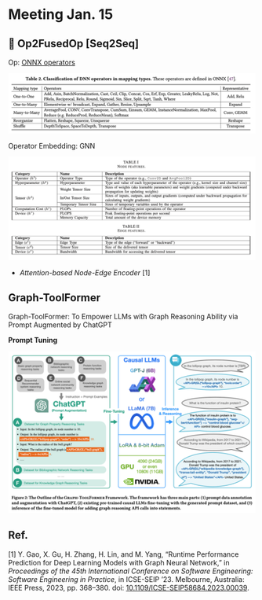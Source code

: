 # Meeting Jan. 15



## 🎯 Op2FusedOp [Seq2Seq]

Op: [ONNX operators](https://onnx.ai/onnx/operators/)

![image-20240110153028009](../assets/images/image-20240110153028009.png)

Operator Embedding: GNN

![image-20240115152242264](../assets/images/image-20240115152242264.png)

- *Attention-based Node-Edge Encoder* [1]



## Graph-ToolFormer

Graph-ToolFormer: To Empower LLMs with Graph Reasoning Ability via Prompt Augmented by ChatGPT



**Prompt Tuning**

![image-20240115112908165](../assets/images/image-20240115112908165.png)





## Ref.

[1] Y. Gao, X. Gu, H. Zhang, H. Lin, and M. Yang, “Runtime Performance Prediction for Deep Learning Models with Graph Neural Network,” in *Proceedings of the 45th International Conference on Software Engineering: Software Engineering in Practice*, in ICSE-SEIP ’23. Melbourne, Australia: IEEE Press, 2023, pp. 368–380. doi: [10.1109/ICSE-SEIP58684.2023.00039](https://doi.org/10.1109/ICSE-SEIP58684.2023.00039).

